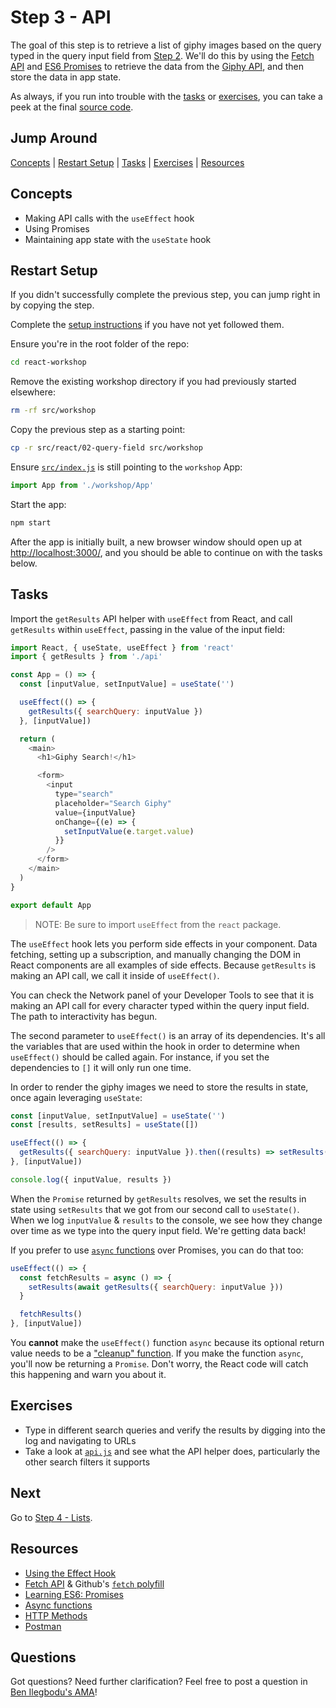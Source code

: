 # Step 3 - API

The goal of this step is to retrieve a list of giphy images based on the query typed in the query input field from [Step 2](../02-query-field). We'll do this by using the [Fetch API](https://developer.mozilla.org/en-US/docs/Web/API/Fetch_API) and [ES6 Promises](http://www.benmvp.com/learning-es6-promises/) to retrieve the data from the [Giphy API](https://developers.giphy.com/docs/api/endpoint/), and then store the data in app state.

As always, if you run into trouble with the [tasks](#tasks) or [exercises](#exercises), you can take a peek at the final [source code](./).

## Jump Around

[Concepts](#concepts) | [Restart Setup](#restart-setup) | [Tasks](#tasks) | [Exercises](#exercises) | [Resources](#resources)

## Concepts

- Making API calls with the `useEffect` hook
- Using Promises
- Maintaining app state with the `useState` hook

## Restart Setup

If you didn't successfully complete the previous step, you can jump right in by copying the step.

Complete the [setup instructions](../00-begin) if you have not yet followed them.

Ensure you're in the root folder of the repo:

```sh
cd react-workshop
```

Remove the existing workshop directory if you had previously started elsewhere:

```sh
rm -rf src/workshop
```

Copy the previous step as a starting point:

```sh
cp -r src/react/02-query-field src/workshop
```

Ensure [`src/index.js`](../../index.js#L3) is still pointing to the `workshop` App:

```js
import App from './workshop/App'
```

Start the app:

```sh
npm start
```

After the app is initially built, a new browser window should open up at [http://localhost:3000/](http://localhost:3000/), and you should be able to continue on with the tasks below.

## Tasks

Import the `getResults` API helper with `useEffect` from React, and call `getResults` within `useEffect`, passing in the value of the input field:

```js
import React, { useState, useEffect } from 'react'
import { getResults } from './api'

const App = () => {
  const [inputValue, setInputValue] = useState('')

  useEffect(() => {
    getResults({ searchQuery: inputValue })
  }, [inputValue])

  return (
    <main>
      <h1>Giphy Search!</h1>

      <form>
        <input
          type="search"
          placeholder="Search Giphy"
          value={inputValue}
          onChange={(e) => {
            setInputValue(e.target.value)
          }}
        />
      </form>
    </main>
  )
}

export default App
```

> NOTE: Be sure to import `useEffect` from the `react` package.

The `useEffect` hook lets you perform side effects in your component. Data fetching, setting up a subscription, and manually changing the DOM in React components are all examples of side effects. Because `getResults` is making an API call, we call it inside of `useEffect()`.

You can check the Network panel of your Developer Tools to see that it is making an API call for every character typed within the query input field. The path to interactivity has begun.

The second parameter to `useEffect()` is an array of its dependencies. It's all the variables that are used within the hook in order to determine when `useEffect()` should be called again. For instance, if you set the dependencies to `[]` it will only run one time.

In order to render the giphy images we need to store the results in state, once again leveraging `useState`:

```js
const [inputValue, setInputValue] = useState('')
const [results, setResults] = useState([])

useEffect(() => {
  getResults({ searchQuery: inputValue }).then((results) => setResults(results))
}, [inputValue])

console.log({ inputValue, results })
```

When the `Promise` returned by `getResults` resolves, we set the results in state using `setResults` that we got from our second call to `useState()`. When we log `inputValue` & `results` to the console, we see how they change over time as we type into the query input field. We're getting data back!

If you prefer to use [`async` functions](https://developer.mozilla.org/en-US/docs/Web/JavaScript/Reference/Statements/async_function) over Promises, you can do that too:

```js
useEffect(() => {
  const fetchResults = async () => {
    setResults(await getResults({ searchQuery: inputValue }))
  }

  fetchResults()
}, [inputValue])
```

You **cannot** make the `useEffect()` function `async` because its optional return value needs to be a ["cleanup" function](https://reactjs.org/docs/hooks-effect.html#effects-with-cleanup). If you make the function `async`, you'll now be returning a `Promise`. Don't worry, the React code will catch this happening and warn you about it.

## Exercises

- Type in different search queries and verify the results by digging into the log and navigating to URLs
- Take a look at [`api.js`](./api.js) and see what the API helper does, particularly the other search filters it supports

## Next

Go to [Step 4 - Lists](../04-lists/).

## Resources

- [Using the Effect Hook](https://reactjs.org/docs/hooks-effect.html)
- [Fetch API](https://developer.mozilla.org/en-US/docs/Web/API/Fetch_API) & Github's [`fetch` polyfill](https://github.com/github/fetch)
- [Learning ES6: Promises](http://www.benmvp.com/learning-es6-promises/)
- [Async functions](https://developer.mozilla.org/en-US/docs/Web/JavaScript/Reference/Statements/async_function)
- [HTTP Methods](http://restfulapi.net/http-methods/)
- [Postman](https://www.getpostman.com/)

## Questions

Got questions? Need further clarification? Feel free to post a question in [Ben Ilegbodu's AMA](http://www.benmvp.com/ama/)!
